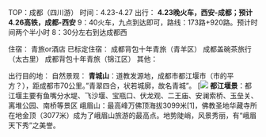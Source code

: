 TOP：成都（四川游）
时间：4.23-4.27
出行：
	**4.23晚火车，西安-成都；预计4.26高铁，成都-西安**
	9：40火车，九点到达即可，路线：173路+920路。预计时间两个半小时
	8：30分左右到达成都西

住宿：
	青旅or酒店
	已标定住宿：
		成都背包十年青旅（青羊区）
		成都盖碗茶旅行（太古里）
		成都背包十年青旅（锦江区）
		其他：

出行目的地：
自然景观：
	**青城山**：道教发源地，成都市都江堰市（市的平方？），距成都市70公里。”青翠四合，状若城廓，故名青城”。
	[![](https://p1-q.mafengwo.net/s12/M00/1D/2C/wKgED1zsrBeAQQb_AF2VT9o-Fxs38.jpeg?imageMogr2%2Fthumbnail%2F%21270x180r%2Fgravity%2FCenter%2Fcrop%2F%21270x180%2Fquality%2F100)
	**都江堰景**：都江堰主要有鱼嘴分水堤、飞沙堰、宝瓶口、伏龙观、二王庙、安澜索桥、玉垒关、离堆公园、南桥等景区
	峨眉山：最高峰万佛顶海拔3099米[1]，佛教圣地华藏寺所在地金顶（3077米）成为了峨眉山旅游的最高点。地势陡峭，风景秀丽，有“峨眉天下秀”之美誉。